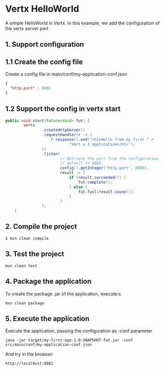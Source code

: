 # Vertx HelloWorld

A simple HelloWorld in Vertx.
In this example, we add the configuration of the vertx server port

## 1. Support configuration

## 1.1 Create the config file

Create a config file in main/conf/my-application-conf.json

```JSON
{
  "http.port" : 8082
}
``` 

## 1.2 Support the config in vertx start

```java
public void start(Future<Void> fut) {
        vertx
                .createHttpServer()
                .requestHandler(r -> {
                    r.response().end("<h1>Hello from my first " +
                            "Vert.x 3 application</h1>");
                })
                .listen(
                        // Retrieve the port from the configuration,
                        // default to 8080.
                        config().getInteger("http.port", 8080),
                        result -> {
                            if (result.succeeded()) {
                                fut.complete();
                            } else {
                                fut.fail(result.cause());
                            }
                        }
                );
    }
``` 

## 2. Compile the project

```shell
$ mvn clean compile
```

## 3. Test the project

```shell
mvn clean test
```

## 4. Package the application

To create the package .jar of the application, execute:s

```shell
mvn clean package
```

## 5. Execute the application

Èxecute the application, passing the configuration as -conf parameter 

```shell
java -jar target/my-first-app-1.0-SNAPSHOT-fat.jar -conf src/main/conf/my-application-conf.json
```

And try in the browser:

```url
http://localhost:8082
```